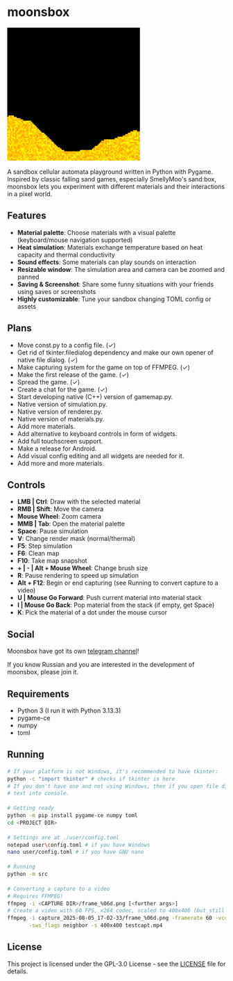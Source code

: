 # moonsbox

![Gameplay Demo](doc-resources/moonsbox-map-preview.gif)

A sandbox cellular automata playground written in Python with Pygame. Inspired by classic falling 
sand games, especially SmellyMoo's sand:box, moonsbox lets you experiment with different materials
and their interactions in a pixel world.

## Features

- **Material palette**: Choose materials with a visual palette (keyboard/mouse navigation supported)
- **Heat simulation**: Materials exchange temperature based on heat capacity and 
                       thermal conductivity
- **Sound effects**: Some materials can play sounds on interaction
- **Resizable window**: The simulation area and camera can be zoomed and panned
- **Saving & Screenshot**: Share some funny situations with your friends using saves or screenshots
- **Highly customizable**: Tune your sandbox changing TOML config or assets

## Plans

- Move const.py to a config file. (✓)
- Get rid of tkinter.filedialog dependency and make our own opener of native file dialog. (✓)
- Make capturing system for the game on top of FFMPEG. (✓)
- Make the first release of the game. (✓)
- Spread the game. (✓)
- Create a chat for the game. (✓)
- Start developing native (C++) version of gamemap.py.
- Native version of simulation.py.
- Native version of renderer.py.
- Native version of materials.py.
- Add more materials.
- Add alternative to keyboard controls in form of widgets.
- Add full touchscreen support.
- Make a release for Android.
- Add visual config editing and all widgets are needed for it.
- Add more and more materials.

## Controls

- **LMB | Ctrl**: Draw with the selected material
- **RMB | Shift**: Move the camera
- **Mouse Wheel**: Zoom camera
- **MMB | Tab**: Open the material palette
- **Space**: Pause simulation
- **V**: Change render mask (normal/thermal)
- **F5**: Step simulation
- **F6**: Clean map
- **F10**: Take map snapshot
- **+ | - | Alt + Mouse Wheel**: Change brush size
- **R**: Pause rendering to speed up simulation
- **Alt + F12**: Begin or end capturing (see Running to convert capture to a video)
- **U | Mouse Go Forward**: Push current material into material stack
- **I | Mouse Go Back**: Pop material from the stack (if empty, get Space)
- **K**: Pick the material of a dot under the mouse cursor

## Social

Moonsbox have got its own [telegram channel](https://t.me/kk_moonsbox)!

If you know Russian and you are interested in the development of moonsbox, please join it.

## Requirements

- Python 3 (I run it with Python 3.13.3)
- pygame-ce
- numpy
- toml

## Running

```sh
# If your platform is not Windows, it's recommended to have tkinter:
python -c "import tkinter" # checks if tkinter is here
# If you don't have one and not using Windows, then if you open file dialogs, you have to enter
# text into console.

# Getting ready
python -m pip install pygame-ce numpy toml
cd <PROJECT DIR>

# Settings are at ./user/config.toml
notepad user\config.toml # if you have Windows
nano user/config.toml # if you have GNU nano

# Running
python -m src

# Converting a capture to a video
# Requires FFMPEG!
ffmpeg -i <CAPTURE DIR>/frame_%06d.png [<further args>]
# Create a video with 60 FPS, x264 codec, scaled to 400x400 (but still pixelated):
ffmpeg -i capture_2025-08-05_17-02-33/frame_%06d.png -framerate 60 -vcodec libx264 \
       -sws_flags neighbor -s 400x400 testcapt.mp4
```

## License

This project is licensed under the GPL-3.0 License - see the [LICENSE](LICENSE) file for details.
